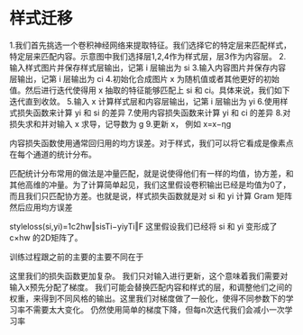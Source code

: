 # 样式迁移
1.我们首先挑选一个卷积神经网络来提取特征。我们选择它的特定层来匹配样式，特定层来匹配内容。示意图中我们选择层1,2,4作为样式层，层3作为内容层。
2.输入样式图片并保存样式层输出，记第 i 层输出为 si
3.输入内容图片并保存内容层输出，记第 i 层输出为 ci
4.初始化合成图片 x 为随机值或者其他更好的初始值。然后进行迭代使得用 x 抽取的特征能够匹配上 si 和 ci。具体来说，我们如下迭代直到收敛。
5.输入 x 计算样式层和内容层输出，记第 i 层输出为 yi
6.使用样式损失函数来计算 yi 和 si 的差异
7.使用内容损失函数来计算 yi 和 ci 的差异
8.对损失求和并对输入 x 求导，记导数为 g
9.更新 x， 例如 x=x−ηg

内容损失函数使用通常回归用的均方误差。对于样式，我们可以将它看成是像素点在每个通道的统计分布。

匹配统计分布常用的做法是冲量匹配，就是说使得他们有一样的均值，协方差，和其他高维的冲量。为了计算简单起见，我们这里假设卷积输出已经是均值为0了，而且我们只匹配协方差。也就是说，样式损失函数就是对 si 和 yi 计算 Gram 矩阵然后应用均方误差

styleloss(si,yi)=1c2hw‖sisTi−yiyTi‖F
这里假设我们已经将 si 和 yi 变形成了 c×hw 的2D矩阵了。

训练过程跟之前的主要的主要不同在于

这里我们的损失函数更加复杂。
我们只对输入进行更新，这个意味着我们需要对输入x预先分配了梯度。
我们可能会替换匹配内容和样式的层，和调整他们之间的权重，来得到不同风格的输出。这里我们对梯度做了一般化，使得不同参数下的学习率不需要太大变化。
仍然使用简单的梯度下降，但每n次迭代我们会减小一次学习率
